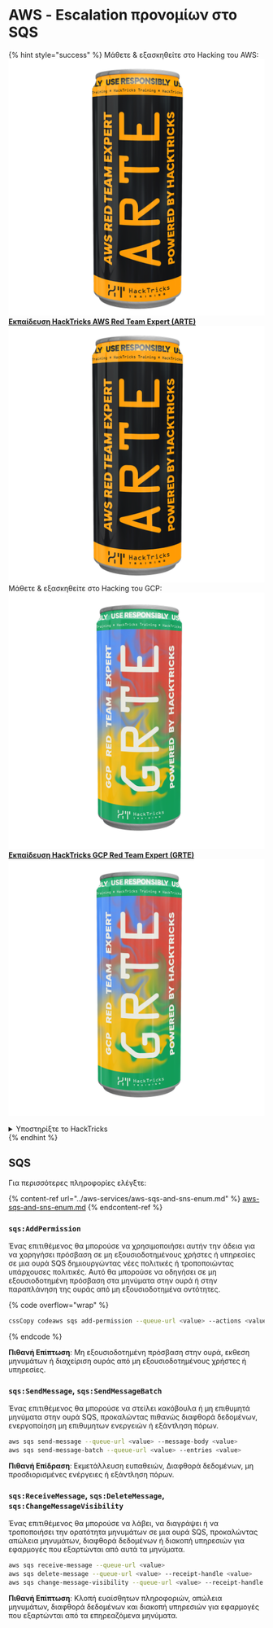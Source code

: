 # AWS - Εscalation προνομίων στο SQS

{% hint style="success" %}
Μάθετε & εξασκηθείτε στο Hacking του AWS:<img src="/.gitbook/assets/image.png" alt="" data-size="line">[**Εκπαίδευση HackTricks AWS Red Team Expert (ARTE)**](https://training.hacktricks.xyz/courses/arte)<img src="/.gitbook/assets/image.png" alt="" data-size="line">\
Μάθετε & εξασκηθείτε στο Hacking του GCP: <img src="/.gitbook/assets/image (2).png" alt="" data-size="line">[**Εκπαίδευση HackTricks GCP Red Team Expert (GRTE)**<img src="/.gitbook/assets/image (2).png" alt="" data-size="line">](https://training.hacktricks.xyz/courses/grte)

<details>

<summary>Υποστηρίξτε το HackTricks</summary>

* Ελέγξτε τα [**σχέδια συνδρομής**](https://github.com/sponsors/carlospolop)!
* **Εγγραφείτε** 💬 [**στην ομάδα Discord**](https://discord.gg/hRep4RUj7f) ή στην [**ομάδα telegram**](https://t.me/peass) ή **ακολουθήστε** μας στο **Twitter** 🐦 [**@hacktricks\_live**](https://twitter.com/hacktricks\_live)**.**
* **Μοιραστείτε κόλπα χάκερ κάνοντας υποβολή PRs** στα αποθετήρια [**HackTricks**](https://github.com/carlospolop/hacktricks) και [**HackTricks Cloud**](https://github.com/carlospolop/hacktricks-cloud).

</details>
{% endhint %}

## SQS

Για περισσότερες πληροφορίες ελέγξτε:

{% content-ref url="../aws-services/aws-sqs-and-sns-enum.md" %}
[aws-sqs-and-sns-enum.md](../aws-services/aws-sqs-and-sns-enum.md)
{% endcontent-ref %}

### `sqs:AddPermission`

Ένας επιτιθέμενος θα μπορούσε να χρησιμοποιήσει αυτήν την άδεια για να χορηγήσει πρόσβαση σε μη εξουσιοδοτημένους χρήστες ή υπηρεσίες σε μια ουρά SQS δημιουργώντας νέες πολιτικές ή τροποποιώντας υπάρχουσες πολιτικές. Αυτό θα μπορούσε να οδηγήσει σε μη εξουσιοδοτημένη πρόσβαση στα μηνύματα στην ουρά ή στην παραπλάνηση της ουράς από μη εξουσιοδοτημένα οντότητες.

{% code overflow="wrap" %}
```bash
cssCopy codeaws sqs add-permission --queue-url <value> --actions <value> --aws-account-ids <value> --label <value>
```
{% endcode %}

**Πιθανή Επίπτωση**: Μη εξουσιοδοτημένη πρόσβαση στην ουρά, εκθεση μηνυμάτων ή διαχείριση ουράς από μη εξουσιοδοτημένους χρήστες ή υπηρεσίες.

### `sqs:SendMessage`, `sqs:SendMessageBatch`

Ένας επιτιθέμενος θα μπορούσε να στείλει κακόβουλα ή μη επιθυμητά μηνύματα στην ουρά SQS, προκαλώντας πιθανώς διαφθορά δεδομένων, ενεργοποίηση μη επιθυμητων ενεργειών ή εξάντληση πόρων.
```bash
aws sqs send-message --queue-url <value> --message-body <value>
aws sqs send-message-batch --queue-url <value> --entries <value>
```
**Πιθανή Επίδραση**: Εκμετάλλευση ευπαθειών, Διαφθορά δεδομένων, μη προσδιορισμένες ενέργειες ή εξάντληση πόρων.

### `sqs:ReceiveMessage`, `sqs:DeleteMessage`,  `sqs:ChangeMessageVisibility`

Ένας επιτιθέμενος θα μπορούσε να λάβει, να διαγράψει ή να τροποποιήσει την ορατότητα μηνυμάτων σε μια ουρά SQS, προκαλώντας απώλεια μηνυμάτων, διαφθορά δεδομένων ή διακοπή υπηρεσιών για εφαρμογές που εξαρτώνται από αυτά τα μηνύματα.
```bash
aws sqs receive-message --queue-url <value>
aws sqs delete-message --queue-url <value> --receipt-handle <value>
aws sqs change-message-visibility --queue-url <value> --receipt-handle <value> --visibility-timeout <value>
```
**Πιθανή Επίπτωση**: Κλοπή ευαίσθητων πληροφοριών, απώλεια μηνυμάτων, διαφθορά δεδομένων και διακοπή υπηρεσιών για εφαρμογές που εξαρτώνται από τα επηρεαζόμενα μηνύματα.
